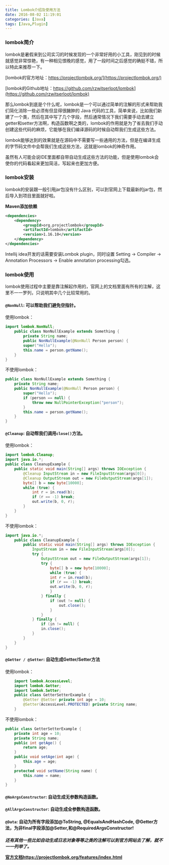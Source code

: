 ```yaml
---
title: Lombok介绍及使用方法
date: 2016-08-02 11:19:01
categories: [Java]
tags: [Java,Plugin]
---
```

### lombok简介

lombok是暑假来到公司实习的时候发现的一个非常好用的小工具，刚见到的时候就感觉非常惊艳，有一种相见恨晚的感觉，用了一段时间之后感觉的确挺不错，所以特此来推荐一下。

[lombok的官方地址：https://projectlombok.org/](https://projectlombok.org/)

[lombok的Github地址：https://github.com/rzwitserloot/lombok](https://github.com/rzwitserloot/lombok)

那么lombok到底是个什么呢，lombok是一个可以通过简单的注解的形式来帮助我们简化消除一些必须有但显得很臃肿的 Java 代码的工具，简单来说，比如我们新建了一个类，然后在其中写了几个字段，然后通常情况下我们需要手动去建立getter和setter方法啊，构造函数啊之类的，lombok的作用就是为了省去我们手动创建这些代码的麻烦，它能够在我们编译源码的时候自动帮我们生成这些方法。

lombok能够达到的效果就是在源码中不需要写一些通用的方法，但是在编译生成的字节码文件中会帮我们生成这些方法，这就是lombok的神奇作用。

虽然有人可能会说IDE里面都自带自动生成这些方法的功能，但是使用lombok会使你的代码看起来更加简洁，写起来也更加方便。

### lombok安装

lombok的安装跟一般引用jar包没有什么区别，可以到官网上下载最新的jar包，然后导入到项目里面就好啦。

**Maven添加依赖**

```xml
<dependencies>
    <dependency>
        <groupId>org.projectlombok</groupId>
        <artifactId>lombok</artifactId>
        <version>1.16.10</version>
    </dependency>
</dependencies>
```

Intellij idea开发的话需要安装Lombok plugin，同时设置 Setting -> Compiler -> Annotation Processors -> Enable annotation processing勾选。

### lombok使用

lombok使用过程中主要是靠注解起作用的，官网上的文档里面有所有的注解，这里不一一罗列，只说明其中几个比较常用的。

#### `@NonNull`: 可以帮助我们避免空指针。

使用lombok：

```java
import lombok.NonNull;
    public class NonNullExample extends Something {
        private String name;  
        public NonNullExample(@NonNull Person person) {
        super("Hello");
        this.name = person.getName();
    }
}
```

不使用lombok：

```java
public class NonNullExample extends Something {
    private String name;  
    public NonNullExample(@NonNull Person person) {
        super("Hello");
        if (person == null) {
            throw new NullPointerException("person");
        }
        this.name = person.getName();
    }
}
```

#### `@Cleanup`: 自动帮我们调用`close()`方法。

使用lombok：

```java
import lombok.Cleanup;
import java.io.*;
public class CleanupExample {
    public static void main(String[] args) throws IOException {
        @Cleanup InputStream in = new FileInputStream(args[0]);
        @Cleanup OutputStream out = new FileOutputStream(args[1]);
        byte[] b = new byte[10000];
        while (true) {
            int r = in.read(b);
            if (r == -1) break;
            out.write(b, 0, r);
        }
    }
}
```

不使用lombok：

```java
import java.io.*;
    public class CleanupExample {
        public static void main(String[] args) throws IOException {
            InputStream in = new FileInputStream(args[0]);
            try {
                OutputStream out = new FileOutputStream(args[1]);
                try {
                    byte[] b = new byte[10000];
                    while (true) {
                    int r = in.read(b);
                    if (r == -1) break;
                    out.write(b, 0, r);
                    }
                } finally {
                    if (out != null) {
                        out.close();
                    }
                }
            } finally {
                if (in != null) {
                in.close();
            }
        }
    }
}
```

#### `@Getter / @Setter`: 自动生成Getter/Setter方法

使用lombok：

```java
    import lombok.AccessLevel;
    import lombok.Getter;
    import lombok.Setter;
    public class GetterSetterExample {
        @Getter @Setter private int age = 10;
        @Setter(AccessLevel.PROTECTED) private String name;
    }
```

不使用lombok：

```java
public class GetterSetterExample {
    private int age = 10;
    private String name;
    public int getAge() {
        return age;
    }
    public void setAge(int age) {
        this.age = age;
    }
    protected void setName(String name) {
        this.name = name;
    }
}
```

#### `@NoArgsConstructor`: 自动生成无参数构造函数。

#### `@AllArgsConstructor`: 自动生成全参数构造函数。

#### `@Data`: 自动为所有字段添加@ToString, @EqualsAndHashCode, @Getter方法，为非final字段添加@Setter,和@RequiredArgsConstructor!

***还有其他一些比如自动生成日志对象等等之类的注解可以到官方网站去了解，就不一一列举了。***

**[官方文档https://projectlombok.org/features/index.html](https://projectlombok.org/features/index.html)**